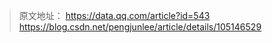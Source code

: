 > 原文地址： <https://data.qq.com/article?id=543>
https://blog.csdn.net/pengjunlee/article/details/105146529